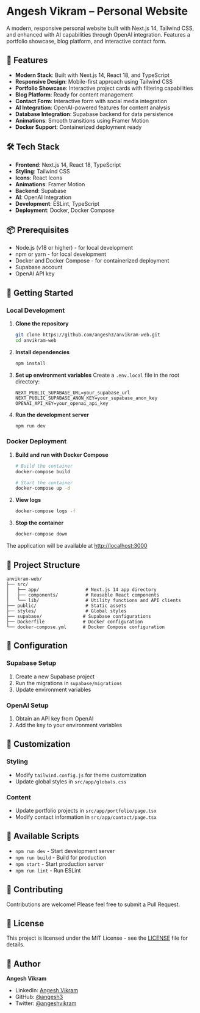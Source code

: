# Angesh Vikram – Personal Website

A modern, responsive personal website built with Next.js 14, Tailwind CSS, and enhanced with AI capabilities through OpenAI integration. Features a portfolio showcase, blog platform, and interactive contact form.

## 🚀 Features

- **Modern Stack**: Built with Next.js 14, React 18, and TypeScript
- **Responsive Design**: Mobile-first approach using Tailwind CSS
- **Portfolio Showcase**: Interactive project cards with filtering capabilities
- **Blog Platform**: Ready for content management
- **Contact Form**: Interactive form with social media integration
- **AI Integration**: OpenAI-powered features for content analysis
- **Database Integration**: Supabase backend for data persistence
- **Animations**: Smooth transitions using Framer Motion
- **Docker Support**: Containerized deployment ready

## 🛠 Tech Stack

- **Frontend**: Next.js 14, React 18, TypeScript
- **Styling**: Tailwind CSS
- **Icons**: React Icons
- **Animations**: Framer Motion
- **Backend**: Supabase
- **AI**: OpenAI Integration
- **Development**: ESLint, TypeScript
- **Deployment**: Docker, Docker Compose

## 📦 Prerequisites

- Node.js (v18 or higher) - for local development
- npm or yarn - for local development
- Docker and Docker Compose - for containerized deployment
- Supabase account
- OpenAI API key

## 🚀 Getting Started

### Local Development

1. **Clone the repository**
   ```bash
   git clone https://github.com/angesh3/anvikram-web.git
   cd anvikram-web
   ```

2. **Install dependencies**
   ```bash
   npm install
   ```

3. **Set up environment variables**
   Create a `.env.local` file in the root directory:
   ```env
   NEXT_PUBLIC_SUPABASE_URL=your_supabase_url
   NEXT_PUBLIC_SUPABASE_ANON_KEY=your_supabase_anon_key
   OPENAI_API_KEY=your_openai_api_key
   ```

4. **Run the development server**
   ```bash
   npm run dev
   ```

### Docker Deployment

1. **Build and run with Docker Compose**
   ```bash
   # Build the container
   docker-compose build

   # Start the container
   docker-compose up -d
   ```

2. **View logs**
   ```bash
   docker-compose logs -f
   ```

3. **Stop the container**
   ```bash
   docker-compose down
   ```

The application will be available at [http://localhost:3000](http://localhost:3000)

## 📁 Project Structure

```
anvikram-web/
├── src/
│   ├── app/                 # Next.js 14 app directory
│   ├── components/          # Reusable React components
│   └── lib/                 # Utility functions and API clients
├── public/                  # Static assets
├── styles/                  # Global styles
├── supabase/               # Supabase configurations
├── Dockerfile              # Docker configuration
└── docker-compose.yml      # Docker Compose configuration
```

## 🔧 Configuration

### Supabase Setup
1. Create a new Supabase project
2. Run the migrations in `supabase/migrations`
3. Update environment variables

### OpenAI Setup
1. Obtain an API key from OpenAI
2. Add the key to your environment variables

## 🎨 Customization

### Styling
- Modify `tailwind.config.js` for theme customization
- Update global styles in `src/app/globals.css`

### Content
- Update portfolio projects in `src/app/portfolio/page.tsx`
- Modify contact information in `src/app/contact/page.tsx`

## 📝 Available Scripts

- `npm run dev` - Start development server
- `npm run build` - Build for production
- `npm start` - Start production server
- `npm run lint` - Run ESLint

## 🤝 Contributing

Contributions are welcome! Please feel free to submit a Pull Request.

## 📄 License

This project is licensed under the MIT License - see the [LICENSE](LICENSE) file for details.

## 👤 Author

**Angesh Vikram**
- LinkedIn: [Angesh Vikram](https://linkedin.com/in/angeshvikram)
- GitHub: [@angesh3](https://github.com/angesh3)
- Twitter: [@angeshvikram](https://twitter.com/angeshvikram)

